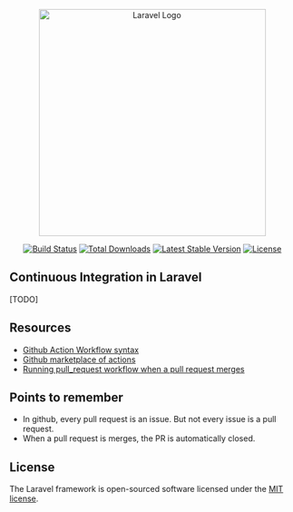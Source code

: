 <p align="center"><a href="https://laravel.com" target="_blank"><img src="https://raw.githubusercontent.com/laravel/art/master/logo-lockup/5%20SVG/2%20CMYK/1%20Full%20Color/laravel-logolockup-cmyk-red.svg" width="400" alt="Laravel Logo"></a></p>

<p align="center">
<a href="https://github.com/laravel/framework/actions"><img src="https://github.com/laravel/framework/workflows/tests/badge.svg" alt="Build Status"></a>
<a href="https://packagist.org/packages/laravel/framework"><img src="https://img.shields.io/packagist/dt/laravel/framework" alt="Total Downloads"></a>
<a href="https://packagist.org/packages/laravel/framework"><img src="https://img.shields.io/packagist/v/laravel/framework" alt="Latest Stable Version"></a>
<a href="https://packagist.org/packages/laravel/framework"><img src="https://img.shields.io/packagist/l/laravel/framework" alt="License"></a>
</p>

## Continuous Integration in Laravel
[TODO]

## Resources
- [Github Action Workflow syntax](https://docs.github.com/en/actions/writing-workflows/workflow-syntax-for-github-actions)
- [Github marketplace of actions](https://github.com/marketplace?type=actions)
- [Running pull_request workflow when a pull request merges](https://docs.github.com/en/actions/writing-workflows/choosing-when-your-workflow-runs/events-that-trigger-workflows#running-your-pull_request-workflow-when-a-pull-request-merges)


## Points to remember
- In github, every pull request is an issue. But not every issue is a pull request.
- When a pull request is merges, the PR is automatically closed.


## License

The Laravel framework is open-sourced software licensed under the [MIT license](https://opensource.org/licenses/MIT).
